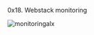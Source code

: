 0x18. Webstack monitoring


![monitoringalx](https://github.com/JosephNJorog/alx-system_engineering-devops/assets/117737538/462b8706-1470-4b7e-9d89-bc74cc3cb289)
